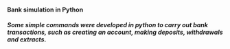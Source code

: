 #### Bank simulation in Python

##### Some simple commands were developed in python to carry out bank transactions, such as creating an account, making deposits, withdrawals and extracts.
